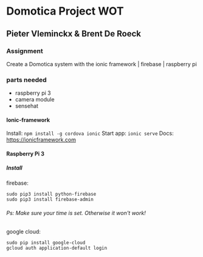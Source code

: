 # Domotica Project WOT
## Pieter Vleminckx & Brent De Roeck
### Assignment
Create a Domotica system with the ionic framework | firebase | raspberry pi

### parts needed
- raspberry pi 3
- camera module 
- sensehat

#### Ionic-framework
Install: `npm install -g cordova ionic`
Start app: `ionic serve`
Docs: https://ionicframework.com

#### Raspberry Pi 3
##### Install
firebase: 
```
sudo pip3 install python-firebase
sudo pip3 install firebase-admin
```
###### Ps: Make sure your time is set. Otherwise it won't work!
google cloud:
```
sudo pip install google-cloud
gcloud auth application-default login
```